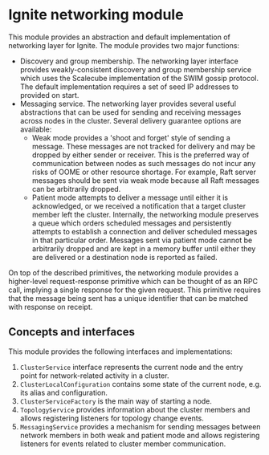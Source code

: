 # Ignite networking module
This module provides an abstraction and default implementation of networking layer for Ignite. The module provides
two major functions:
 
* Discovery and group membership. The networking layer interface provides weakly-consistent discovery and group 
membership service which uses the Scalecube implementation of the SWIM gossip protocol. The default implementation 
requires a set of seed IP addresses to provided on start.
* Messaging service. The networking layer provides several useful abstractions that can be used for sending and 
receiving messages across nodes in the cluster. Several delivery guarantee options are available:
  * Weak mode provides a 'shoot and forget' style of sending a message. These messages are not tracked for delivery and 
  may be dropped by either sender or receiver. This is the preferred way of communication between nodes as such messages 
  do not incur any risks of OOME or other resource shortage. For example, Raft server messages should be sent via weak 
  mode because all Raft messages can be arbitrarily dropped.
  * Patient mode attempts to deliver a message until either it is acknowledged, or we received a notification that a
  target cluster member left the cluster. Internally, the networking module preserves a queue which orders scheduled
  messages and persistently attempts to establish a connection and deliver scheduled messages in that particular order.
  Messages sent via patient mode cannot be arbitrarily dropped and are kept in a memory buffer until either they are 
  delivered or a destination node is reported as failed.
 
On top of the described primitives, the networking module provides a higher-level request-response primitive which can
be thought of as an RPC call, implying a single response for the given request. This primitive requires that the message
being sent has a unique identifier that can be matched with response on receipt.

## Concepts and interfaces

This module provides the following interfaces and implementations:

1. `ClusterService` interface represents the current node and the entry point for network-related activity in a cluster.
2. `ClusterLocalConfiguration` contains some state of the current node, e.g. its alias and configuration.
3. `ClusterServiceFactory` is the main way of starting a node.
4. `TopologyService` provides information about the cluster members and allows registering listeners for topology change 
   events.
5. `MessagingService` provides a mechanism for sending messages between network members in both weak and patient mode 
   and allows registering listeners for events related to cluster member communication.
